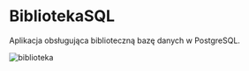 # BibliotekaSQL
Aplikacja obsługująca biblioteczną bazę danych w PostgreSQL.

![biblioteka](https://github.com/aSliwska/BibliotekaSQL/assets/136252656/7a7eb866-62f6-47c9-8dea-13266a1bb867)
